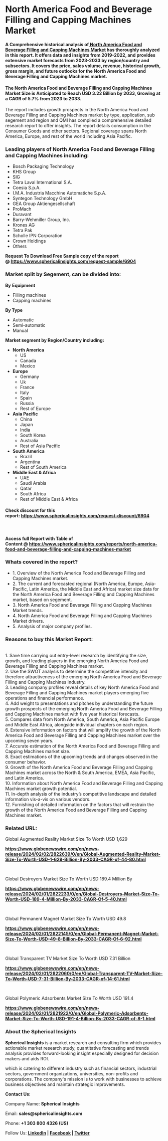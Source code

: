 <h1 class="news-post-title">North America Food and Beverage Filling and Capping Machines Market&nbsp;</h1>
<p><strong>A Comprehensive historical analysis of<a href="https://www.sphericalinsights.com/reports/north-america-food-and-beverage-filling-and-capping-machines-market" target="_blank" rel="noreferrer noopener">&nbsp;North America Food and Beverage Filling and Capping Machines Market</a>&nbsp;has thoroughly analyzed in this report. It offers data and insights from 2019-2022, and provides extensive market forecasts from 2023-2033 by region/country and subsectors. It covers the price, sales volume, revenue, historical growth, gross margin, and future outlooks for the North America Food and Beverage Filling and Capping Machines market.</strong></p>
<h4><strong>The North America Food and Beverage Filling and Capping Machines Market Size is Anticipated to Reach USD 3.22 Billion by 2033, Growing at a CAGR of 5.7% from 2023 to 2033.</strong></h4>
<p>The report includes growth prospects in the North America Food and Beverage Filling and Capping Machines market by type, application, sub segement and region and QMI has compiled a comprehensive detailed research report to offer insights. The report details consumption in the Consumer Goods and other sectors. Regional coverage spans North America, Europe, and rest of the world including Asia Pacific.</p>
<h3><strong>Leading players of North America Food and Beverage Filling and Capping Machines including:</strong></h3>
<ul>
<li>Bosch Packaging Technology</li>
<li>KHS Group</li>
<li>SIG</li>
<li>Tetra Laval International S.A.</li>
<li>Coesia S.p.A.</li>
<li>I.M.A. Industria Macchine Automatiche S.p.A.</li>
<li>Syntegon Technology GmbH</li>
<li>GEA Group Aktiengesellschaft</li>
<li>ProMach</li>
<li>Duravant</li>
<li>Barry-Wehmiller Group, Inc.</li>
<li>Krones AG</li>
<li>Tetra Pak</li>
<li>Scholle IPN Corporation</li>
<li>Crown Holdings</li>
<li>Others</li>
</ul>
<p><strong>Request To Download Free Sample copy of the report @&nbsp;<a href="https://www.sphericalinsights.com/request-sample/6904">https://www.sphericalinsights.com/request-sample/6904</a></strong></p>
<h3><strong>Market split by Segement, can be divided into:</strong></h3>
<p><strong>By</strong>&nbsp;<strong>Equipment</strong></p>
<ul>
<li>Filling machines</li>
<li>Capping machines</li>
</ul>
<p><strong>By Type</strong></p>
<ul>
<li>Automatic</li>
<li>Semi-automatic</li>
<li>Manual</li>
</ul>
<p><strong>Market segment by Region/Country including:</strong></p>
<ul>
<li><strong>North America</strong>
<ul>
<li>US</li>
<li>Canada</li>
<li>Mexico</li>
</ul>
</li>
<li><strong>Europe</strong>
<ul>
<li>Germany</li>
<li>Uk</li>
<li>France</li>
<li>Italy</li>
<li>Spain</li>
<li>Russia</li>
<li>Rest of Europe</li>
</ul>
</li>
<li><strong>Asia Pacific</strong>
<ul>
<li>China</li>
<li>Japan</li>
<li>India</li>
<li>South Korea</li>
<li>Australia</li>
<li>Rest of Asia Pacific</li>
</ul>
</li>
<li><strong>South America</strong>
<ul>
<li>Brazil</li>
<li>Argentina</li>
<li>Rest of South America</li>
</ul>
</li>
<li><strong>Middle East &amp; Africa</strong>
<ul>
<li>UAE</li>
<li>Saudi Arabia</li>
<li>Qatar</li>
<li>South Africa</li>
<li>Rest of Middle East &amp; Africa</li>
</ul>
</li>
</ul>
<h4>Check discount for this report:&nbsp;<a href="https://www.sphericalinsights.com/request-discount/6904">https://www.sphericalinsights.com/request-discount/6904</a></h4>
<p>&nbsp;</p>
<h4>Access full Report with Table of Content&nbsp;@&nbsp;<a href="https://www.sphericalinsights.com/reports/north-america-food-and-beverage-filling-and-capping-machines-market">https://www.sphericalinsights.com/reports/north-america-food-and-beverage-filling-and-capping-machines-market</a>&nbsp;</h4>
<h3><strong>Whats covered in the report?</strong></h3>
<ul>
<li>1. Overview of the North America Food and Beverage Filling and Capping Machines market.</li>
<li>2. The current and forecasted regional (North America, Europe, Asia-Pacific, Latin America, the Middle East and Africa) market size data for the North America Food and Beverage Filling and Capping Machines market, based on segement.</li>
<li>3. North America Food and Beverage Filling and Capping Machines Market trends.</li>
<li>4. North America Food and Beverage Filling and Capping Machines Market drivers.</li>
<li>5. Analysis of major company profiles.</li>
</ul>
<h3><strong>Reasons to buy this Market Report:</strong></h3>
<p><br />1. Save time carrying out entry-level research by identifying the size, growth, and leading players in the emerging North America Food and Beverage Filling and Capping Machines market.<br />2. Use the SWOT analysis to determine the competitive intensity and therefore attractiveness of the emerging North America Food and Beverage Filling and Capping Machines Industry.<br />3. Leading company profiles reveal details of key North America Food and Beverage Filling and Capping Machines market players emerging five operations and financial performance.<br />4. Add weight to presentations and pitches by understanding the future growth prospects of the emerging North America Food and Beverage Filling and Capping Machines market with five year historical forecasts.<br />5. Compares data from North America, South America, Asia Pacific Europe and Middle East Africa, alongside individual chapters on each region.<br />6. Extensive information on factors that will amplify the growth of the North America Food and Beverage Filling and Capping Machines market over the upcoming seven years.<br />7. Accurate estimation of the North America Food and Beverage Filling and Capping Machines market size.<br />8. Exact estimations of the upcoming trends and changes observed in the consumer behavior.<br />9. Growth of the North America Food and Beverage Filling and Capping Machines market across the North &amp; South America, EMEA, Asia Pacific, and Latin America.<br />10. Information about North America Food and Beverage Filling and Capping Machines market growth potential.<br />11. In-depth analysis of the industry&rsquo;s competitive landscape and detailed information vis-a-vis on various vendors.<br />12. Furnishing of detailed information on the factors that will restrain the growth of the North America Food and Beverage Filling and Capping Machines market.</p>
<h3><strong>Related URL:</strong></h3>
<p>Global Augmented Reality Market Size To Worth USD 1,629</p>
<p><strong><a href="https://www.globenewswire.com/en/news-release/2024/02/02/2822639/0/en/Global-Augmented-Reality-Market-Size-To-Worth-USD-1-629-Billion-By-2033-CAGR-of-44-80.html">https://www.globenewswire.com/en/news-release/2024/02/02/2822639/0/en/Global-Augmented-Reality-Market-Size-To-Worth-USD-1-629-Billion-By-2033-CAGR-of-44-80.html</a>&nbsp;</strong></p>
<p>&nbsp;</p>
<p>Global Destroyers Market Size To Worth USD 189.4 Million By</p>
<p><strong><a href="https://www.globenewswire.com/en/news-release/2024/02/01/2822233/0/en/Global-Destroyers-Market-Size-To-Worth-USD-189-4-Million-By-2033-CAGR-Of-5-40.html">https://www.globenewswire.com/en/news-release/2024/02/01/2822233/0/en/Global-Destroyers-Market-Size-To-Worth-USD-189-4-Million-By-2033-CAGR-Of-5-40.html</a>&nbsp;</strong></p>
<p>&nbsp;</p>
<p>Global Permanent Magnet Market Size To Worth USD 49.8</p>
<p><strong><a href="https://www.globenewswire.com/en/news-release/2024/02/01/2822145/0/en/Global-Permanent-Magnet-Market-Size-To-Worth-USD-49-8-Billion-By-2033-CAGR-Of-6-92.html">https://www.globenewswire.com/en/news-release/2024/02/01/2822145/0/en/Global-Permanent-Magnet-Market-Size-To-Worth-USD-49-8-Billion-By-2033-CAGR-Of-6-92.html</a>&nbsp;</strong></p>
<p>&nbsp;</p>
<p>Global Transparent TV Market Size To Worth USD 7.31 Billion</p>
<p><strong><a href="https://www.globenewswire.com/en/news-release/2024/02/01/2822060/0/en/Global-Transparent-TV-Market-Size-To-Worth-USD-7-31-Billion-By-2033-CAGR-of-14-61.html">https://www.globenewswire.com/en/news-release/2024/02/01/2822060/0/en/Global-Transparent-TV-Market-Size-To-Worth-USD-7-31-Billion-By-2033-CAGR-of-14-61.html</a>&nbsp;</strong></p>
<p>&nbsp;</p>
<p>Global Polymeric Adsorbents Market Size To Worth USD 191.4</p>
<p><strong><a href="https://www.globenewswire.com/en/news-release/2024/02/01/2821922/0/en/Global-Polymeric-Adsorbents-Market-Size-To-Worth-USD-191-4-Billion-By-2033-CAGR-of-8-1.html">https://www.globenewswire.com/en/news-release/2024/02/01/2821922/0/en/Global-Polymeric-Adsorbents-Market-Size-To-Worth-USD-191-4-Billion-By-2033-CAGR-of-8-1.html</a>&nbsp;</strong></p>
<h3><strong>About the Spherical Insights</strong></h3>
<p><strong>Spherical Insights</strong>&nbsp;is a market research and consulting firm which provides actionable market research study, quantitative forecasting and trends analysis provides forward-looking insight especially designed for decision makers and aids ROI.</p>
<p>which is catering to different industry such as financial sectors, industrial sectors, government organizations, universities, non-profits and corporations. The company's mission is to work with businesses to achieve business objectives and maintain strategic improvements.</p>
<p><strong>Contact Us:</strong></p>
<p>Company Name:&nbsp;<strong>Spherical Insights</strong></p>
<p>Email:&nbsp;<strong>sales@sphericalinsights.com</strong></p>
<p>Phone:&nbsp;<strong>+1 303 800 4326 (US)</strong></p>
<p>Follow Us:&nbsp;<strong><a href="https://www.linkedin.com/company/spherical-insight/"><u>LinkedIn</u></a>&nbsp;|&nbsp;<a href="https://www.facebook.com/sphericalinsights22"><u>Facebook</u></a>&nbsp;|&nbsp;<a href="https://twitter.com/SInsights_US"><u>Twitter</u></a></strong></p>
